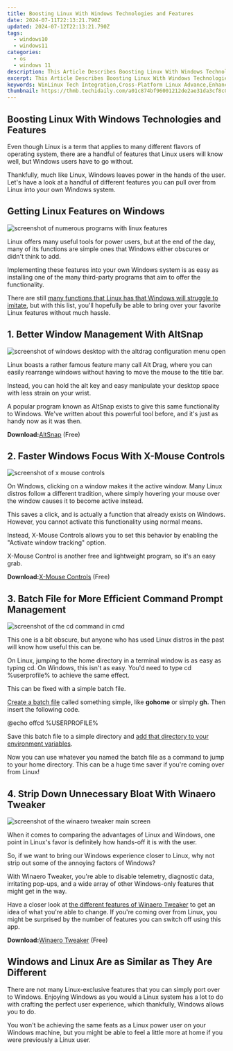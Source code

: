 ```yaml
---
title: Boosting Linux With Windows Technologies and Features
date: 2024-07-11T22:13:21.790Z
updated: 2024-07-12T22:13:21.790Z
tags:
  - windows10
  - windows11
categories:
  - os
  - windows 11
description: This Article Describes Boosting Linux With Windows Technologies and Features
excerpt: This Article Describes Boosting Linux With Windows Technologies and Features
keywords: WinLinux Tech Integration,Cross-Platform Linux Advance,Enhancing Linux with WIN,Hybrid Linux System Boost,Windows Innovations for Linux,Linux + Windows Feature Upgrade,Tech Merge
thumbnail: https://thmb.techidaily.com/a01c874bf96001212de2ae31da3cf8c01bb85a8c094ea57055633d7f6bda8cb6.jpg
---
```


## Boosting Linux With Windows Technologies and Features

 Even though Linux is a term that applies to many different flavors of operating system, there are a handful of features that Linux users will know well, but Windows users have to go without.

 Thankfully, much like Linux, Windows leaves power in the hands of the user. Let's have a look at a handful of different features you can pull over from Linux into your own Windows system.

## Getting Linux Features on Windows

![screenshot of numerous programs with linux features](https://static1.makeuseofimages.com/wordpress/wp-content/uploads/2023/03/screenshot_of_numerous_programs_with_linux_features.jpg)

 Linux offers many useful tools for power users, but at the end of the day, many of its functions are simple ones that Windows either obscures or didn't think to add.

 Implementing these features into your own Windows system is as easy as installing one of the many third-party programs that aim to offer the functionality.

 There are still [many functions that Linux has that Windows will struggle to imitate](https://www.makeuseof.com/things-you-can-do-on-linux-but-not-on-windows/), but with this list, you'll hopefully be able to bring over your favorite Linux features without much hassle.

## 1\. Better Window Management With AltSnap

![screenshot of windows desktop with the altdrag configuration menu open](https://static1.makeuseofimages.com/wordpress/wp-content/uploads/2021/11/altdrag-rightclick-menu-configure.jpg)

 Linux boasts a rather famous feature many call Alt Drag, where you can easily rearrange windows without having to move the mouse to the title bar.

 Instead, you can hold the alt key and easy manipulate your desktop space with less strain on your wrist.

 A popular program known as AltSnap exists to give this same functionality to Windows. We've written about this powerful tool before, and it's just as handy now as it was then.

**Download:**[AltSnap](https://github.com/RamonUnch/AltSnap/) (Free)

## 2\. Faster Windows Focus With X-Mouse Controls

![screenshot of x mouse controls](https://static1.makeuseofimages.com/wordpress/wp-content/uploads/2023/03/screenshot_of_x_mouse_controls.jpg)

 On Windows, clicking on a window makes it the active window. Many Linux distros follow a different tradition, where simply hovering your mouse over the window causes it to become active instead.

 This saves a click, and is actually a function that already exists on Windows. However, you cannot activate this functionality using normal means.

 Instead, X-Mouse Controls allows you to set this behavior by enabling the "Activate window tracking" option.

 X-Mouse Control is another free and lightweight program, so it's an easy grab.

**Download:**[X-Mouse Controls](https://joelpurra.com/projects/X-Mouse%5FControls/) (Free)

## 3\. Batch File for More Efficient Command Prompt Management

![screenshot of the cd command in cmd](https://static1.makeuseofimages.com/wordpress/wp-content/uploads/2023/03/screenshot_of_cd_command_in_cmd.jpg)

 This one is a bit obscure, but anyone who has used Linux distros in the past will know how useful this can be.

 On Linux, jumping to the home directory in a terminal window is as easy as typing cd. On Windows, this isn't as easy. You'd need to type cd %userprofile% to achieve the same effect.

 This can be fixed with a simple batch file.

[Create a batch file](https://www.makeuseof.com/tag/write-simple-batch-bat-file/) called something simple, like **gohome** or simply **gh.** Then insert the following code.

@echo offcd %USERPROFILE%

 Save this batch file to a simple directory and [add that directory to your environment variables](https://www.makeuseof.com/how-to-use-environment-variables-in-windows-10/).

 Now you can use whatever you named the batch file as a command to jump to your home directory. This can be a huge time saver if you're coming over from Linux!

## 4\. Strip Down Unnecessary Bloat With Winaero Tweaker

![screenshot of the winaero tweaker main screen](https://static1.makeuseofimages.com/wordpress/wp-content/uploads/2023/03/screenshot_of_winaero_tweaker_main_screen.jpg)

 When it comes to comparing the advantages of Linux and Windows, one point in Linux's favor is definitely how hands-off it is with the user.

 So, if we want to bring our Windows experience closer to Linux, why not strip out some of the annoying factors of Windows?

 With Winaero Tweaker, you're able to disable telemetry, diagnostic data, irritating pop-ups, and a wide array of other Windows-only features that might get in the way.

 Have a closer look at [the different features of Winaero Tweaker](https://www.makeuseof.com/windows-11-winaero-tweaker-guide/) to get an idea of what you're able to change. If you're coming over from Linux, you might be surprised by the number of features you can switch off using this app.

**Download:**[Winaero Tweaker](https://winaero.com/winaero-tweaker/) (Free)

## Windows and Linux Are as Similar as They Are Different

 There are not many Linux-exclusive features that you can simply port over to Windows. Enjoying Windows as you would a Linux system has a lot to do with crafting the perfect user experience, which thankfully, Windows allows you to do.

 You won't be achieving the same feats as a Linux power user on your Windows machine, but you might be able to feel a little more at home if you were previously a Linux user.


<ins class="adsbygoogle"
     style="display:block"
     data-ad-format="autorelaxed"
     data-ad-client="ca-pub-7571918770474297"
     data-ad-slot="1223367746"></ins>



<ins class="adsbygoogle"
     style="display:block"
     data-ad-client="ca-pub-7571918770474297"
     data-ad-slot="8358498916"
     data-ad-format="auto"
     data-full-width-responsive="true"></ins>




